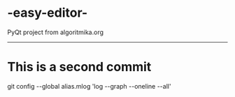 # -easy-editor-
PyQt project from algoritmika.org
***
# This is a second commit
git config --global alias.mlog 'log --graph --oneline --all'